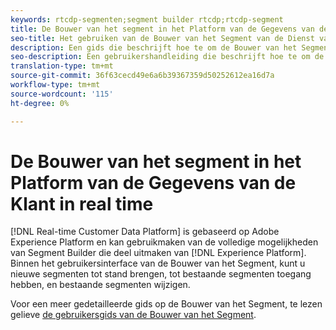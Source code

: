 ```yaml
---
keywords: rtcdp-segmenten;segment builder rtcdp;rtcdp-segment
title: De Bouwer van het segment in het Platform van de Gegevens van de Klant in real time
seo-title: Het gebruiken van de Bouwer van het Segment van de Dienst van de Segmentatie in het Platform van Gegevens van de Klant In real time
description: Een gids die beschrijft hoe te om de Bouwer van het Segment te gebruiken.
seo-description: Een gebruikershandleiding die beschrijft hoe te om de Bouwer van het Segment van de Dienst van de Segmentatie op het Platform van Gegevens van de Klant in real time te gebruiken.
translation-type: tm+mt
source-git-commit: 36f63cecd49e6a6b39367359d50252612ea16d7a
workflow-type: tm+mt
source-wordcount: '115'
ht-degree: 0%

---
```



# De Bouwer van het segment in het Platform van de Gegevens van de Klant in real time

[!DNL Real-time Customer Data Platform] is gebaseerd op Adobe Experience Platform en kan gebruikmaken van de volledige mogelijkheden van Segment Builder die deel uitmaken van [!DNL Experience Platform]. Binnen het gebruikersinterface van de Bouwer van het Segment, kunt u nieuwe segmenten tot stand brengen, tot bestaande segmenten toegang hebben, en bestaande segmenten wijzigen.

Voor een meer gedetailleerde gids op de Bouwer van het Segment, te lezen gelieve [de gebruikersgids van de Bouwer van het Segment](../../segmentation/ui/segment-builder.md).
